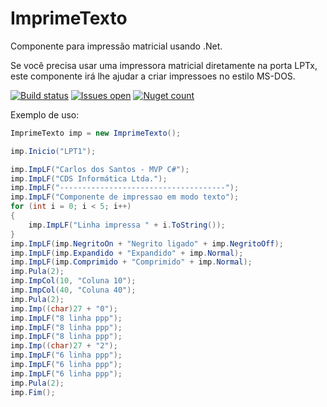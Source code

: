 # ImprimeTexto
Componente para impressão matricial usando .Net.

Se você precisa usar uma impressora matricial diretamente na porta LPTx, este componente irá lhe ajudar a criar impressoes no estilo MS-DOS.

[![Build status](https://ci.appveyor.com/api/projects/status/egxramujkc2j8vpx?svg=true)](https://ci.appveyor.com/project/carloscds/imprimetexto)
[![Issues open](https://img.shields.io/github/issues/CDSInformatica/ImprimeTexto.svg)](https://github.com/CDSInformatica/ImprimeTexto/issues)
[![Nuget count](http://img.shields.io/nuget/v/CDSImprimeTexto.svg)](https://www.nuget.org/packages/CDSImprimeTexto/)

Exemplo de uso:
```csharp
ImprimeTexto imp = new ImprimeTexto();

imp.Inicio("LPT1");

imp.ImpLF("Carlos dos Santos - MVP C#");
imp.ImpLF("CDS Informática Ltda.");
imp.ImpLF("-------------------------------------");
imp.ImpLF("Componente de impressao em modo texto");
for (int i = 0; i < 5; i++)
{
    imp.ImpLF("Linha impressa " + i.ToString());
}
imp.ImpLF(imp.NegritoOn + "Negrito ligado" + imp.NegritoOff);
imp.ImpLF(imp.Expandido + "Expandido" + imp.Normal);
imp.ImpLF(imp.Comprimido + "Comprimido" + imp.Normal);
imp.Pula(2);
imp.ImpCol(10, "Coluna 10");
imp.ImpCol(40, "Coluna 40");
imp.Pula(2);
imp.Imp((char)27 + "0");
imp.ImpLF("8 linha ppp");
imp.ImpLF("8 linha ppp");
imp.ImpLF("8 linha ppp");
imp.Imp((char)27 + "2");
imp.ImpLF("6 linha ppp");
imp.ImpLF("6 linha ppp");
imp.ImpLF("6 linha ppp");
imp.Pula(2);
imp.Fim();

```
